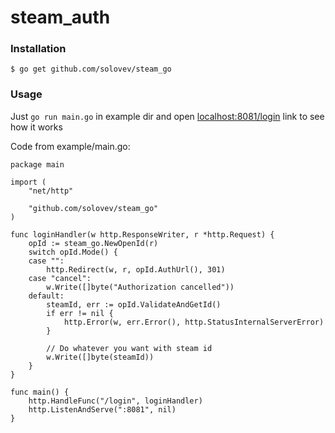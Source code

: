 # steam_auth

### Installation
```
$ go get github.com/solovev/steam_go
```
### Usage
Just <code>go run main.go</code> in example dir and open [localhost:8081/login](http://localhost:8081/login) link to see how it works

Code from example/main.go:
```
package main

import (
	"net/http"

	"github.com/solovev/steam_go"
)

func loginHandler(w http.ResponseWriter, r *http.Request) {
	opId := steam_go.NewOpenId(r)
	switch opId.Mode() {
	case "":
		http.Redirect(w, r, opId.AuthUrl(), 301)
	case "cancel":
		w.Write([]byte("Authorization cancelled"))
	default:
		steamId, err := opId.ValidateAndGetId()
		if err != nil {
			http.Error(w, err.Error(), http.StatusInternalServerError)
		}

		// Do whatever you want with steam id
		w.Write([]byte(steamId))
	}
}

func main() {
	http.HandleFunc("/login", loginHandler)
	http.ListenAndServe(":8081", nil)
}

```